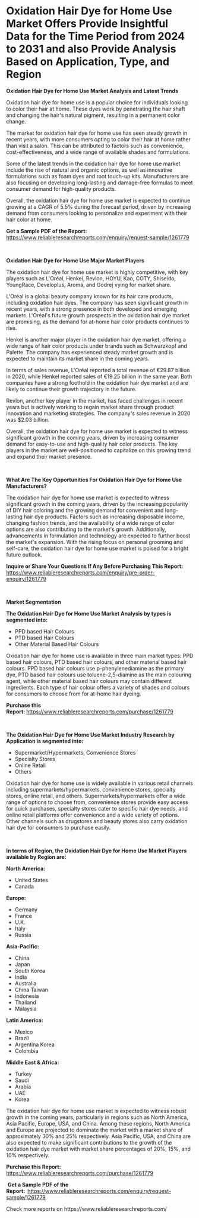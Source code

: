 <p><h1>Oxidation Hair Dye for Home Use Market Offers Provide Insightful Data for the Time Period from 2024 to 2031 and also Provide Analysis Based on Application, Type, and Region</h1></p><p><strong>Oxidation Hair Dye for Home Use Market Analysis and Latest Trends</strong></p>
<p><p>Oxidation hair dye for home use is a popular choice for individuals looking to color their hair at home. These dyes work by penetrating the hair shaft and changing the hair's natural pigment, resulting in a permanent color change. </p><p>The market for oxidation hair dye for home use has seen steady growth in recent years, with more consumers opting to color their hair at home rather than visit a salon. This can be attributed to factors such as convenience, cost-effectiveness, and a wide range of available shades and formulations. </p><p>Some of the latest trends in the oxidation hair dye for home use market include the rise of natural and organic options, as well as innovative formulations such as foam dyes and root touch-up kits. Manufacturers are also focusing on developing long-lasting and damage-free formulas to meet consumer demand for high-quality products.</p><p>Overall, the oxidation hair dye for home use market is expected to continue growing at a CAGR of 5.5% during the forecast period, driven by increasing demand from consumers looking to personalize and experiment with their hair color at home.</p></p>
<p><strong>Get a Sample PDF of the Report:&nbsp;</strong> <a href="https://www.reliableresearchreports.com/enquiry/request-sample/1261779">https://www.reliableresearchreports.com/enquiry/request-sample/1261779</a></p>
<p>&nbsp;</p>
<p><strong>Oxidation Hair Dye for Home Use Major Market Players</strong></p>
<p><p>The oxidation hair dye for home use market is highly competitive, with key players such as L'Oréal, Henkel, Revlon, HOYU, Kao, COTY, Shiseido, YoungRace, Developlus, Aroma, and Godrej vying for market share. </p><p>L'Oréal is a global beauty company known for its hair care products, including oxidation hair dyes. The company has seen significant growth in recent years, with a strong presence in both developed and emerging markets. L'Oréal's future growth prospects in the oxidation hair dye market are promising, as the demand for at-home hair color products continues to rise.</p><p>Henkel is another major player in the oxidation hair dye market, offering a wide range of hair color products under brands such as Schwarzkopf and Palette. The company has experienced steady market growth and is expected to maintain its market share in the coming years.</p><p>In terms of sales revenue, L'Oréal reported a total revenue of €29.87 billion in 2020, while Henkel reported sales of €19.25 billion in the same year. Both companies have a strong foothold in the oxidation hair dye market and are likely to continue their growth trajectory in the future.</p><p>Revlon, another key player in the market, has faced challenges in recent years but is actively working to regain market share through product innovation and marketing strategies. The company's sales revenue in 2020 was $2.03 billion.</p><p>Overall, the oxidation hair dye for home use market is expected to witness significant growth in the coming years, driven by increasing consumer demand for easy-to-use and high-quality hair color products. The key players in the market are well-positioned to capitalize on this growing trend and expand their market presence.</p></p>
<p>&nbsp;</p>
<p><strong>What Are The Key Opportunities For Oxidation Hair Dye for Home Use Manufacturers?</strong></p>
<p><p>The oxidation hair dye for home use market is expected to witness significant growth in the coming years, driven by the increasing popularity of DIY hair coloring and the growing demand for convenient and long-lasting hair dye products. Factors such as increasing disposable income, changing fashion trends, and the availability of a wide range of color options are also contributing to the market's growth. Additionally, advancements in formulation and technology are expected to further boost the market's expansion. With the rising focus on personal grooming and self-care, the oxidation hair dye for home use market is poised for a bright future outlook.</p></p>
<p><strong>Inquire or Share Your Questions If Any Before Purchasing This Report:</strong> <a href="https://www.reliableresearchreports.com/enquiry/pre-order-enquiry/1261779">https://www.reliableresearchreports.com/enquiry/pre-order-enquiry/1261779</a></p>
<p>&nbsp;</p>
<p><strong>Market Segmentation</strong></p>
<p><strong>The Oxidation Hair Dye for Home Use Market Analysis by types is segmented into:</strong></p>
<p><ul><li>PPD based Hair Colours</li><li>PTD based Hair Colours</li><li>Other Material Based Hair Colours</li></ul></p>
<p><p>Oxidation hair dye for home use is available in three main market types: PPD based hair colours, PTD based hair colours, and other material based hair colours. PPD based hair colours use p-phenylenediamine as the primary dye, PTD based hair colours use toluene-2,5-diamine as the main colouring agent, while other material based hair colours may contain different ingredients. Each type of hair colour offers a variety of shades and colours for consumers to choose from for at-home hair dyeing.</p></p>
<p><strong>Purchase this Report:&nbsp;</strong><a href="https://www.reliableresearchreports.com/purchase/1261779">https://www.reliableresearchreports.com/purchase/1261779</a></p>
<p>&nbsp;</p>
<p><strong>The Oxidation Hair Dye for Home Use Market Industry Research by Application is segmented into:</strong></p>
<p><ul><li>Supermarket/Hypermarkets, Convenience Stores</li><li>Specialty Stores</li><li>Online Retail</li><li>Others</li></ul></p>
<p><p>Oxidation hair dye for home use is widely available in various retail channels including supermarkets/hypermarkets, convenience stores, specialty stores, online retail, and others. Supermarkets/hypermarkets offer a wide range of options to choose from, convenience stores provide easy access for quick purchases, specialty stores cater to specific hair dye needs, and online retail platforms offer convenience and a wide variety of options. Other channels such as drugstores and beauty stores also carry oxidation hair dye for consumers to purchase easily.</p></p>
<p>&nbsp;</p>
<p><strong>In terms of Region, the Oxidation Hair Dye for Home Use Market Players available by Region are:</strong></p>
<p>
    <p> <strong> North America: </strong>
        <ul>
            <li>United States</li>
            <li>Canada</li>
        </ul>
        </p> 
    <p> <strong> Europe: </strong>
        <ul>
            <li>Germany</li>
            <li>France</li>
            <li>U.K.</li>
            <li>Italy</li>
            <li>Russia</li>
        </ul>
        </p> 
    <p> <strong> Asia-Pacific: </strong>
        <ul>
            <li>China</li>
            <li>Japan</li>
            <li>South Korea</li>
            <li>India</li>
            <li>Australia</li>
            <li>China Taiwan</li>
            <li>Indonesia</li>
            <li>Thailand</li>
            <li>Malaysia</li>
        </ul>
        </p> 
    <p> <strong> Latin America: </strong>
        <ul>
            <li>Mexico</li>
            <li>Brazil</li>
            <li>Argentina Korea</li>
            <li>Colombia</li>
        </ul>
        </p> 
    <p> <strong> Middle East & Africa: </strong>
        <ul>
            <li>Turkey</li>
            <li>Saudi</li>
            <li>Arabia</li>
            <li>UAE</li>
            <li>Korea</li>
        </ul>
    </p>
    </p>
<p><p>The oxidation hair dye for home use market is expected to witness robust growth in the coming years, particularly in regions such as North America, Asia Pacific, Europe, USA, and China. Among these regions, North America and Europe are projected to dominate the market with a market share of approximately 30% and 25% respectively. Asia Pacific, USA, and China are also expected to make significant contributions to the growth of the oxidation hair dye market with market share percentages of 20%, 15%, and 10% respectively.</p></p>
<p><strong>Purchase this Report: </strong><a href="https://www.reliableresearchreports.com/purchase/1261779">https://www.reliableresearchreports.com/purchase/1261779</a></p>
<p>&nbsp;<strong>Get a Sample PDF of the Report:&nbsp;&nbsp;</strong><a href="https://www.reliableresearchreports.com/enquiry/request-sample/1261779">https://www.reliableresearchreports.com/enquiry/request-sample/1261779</a></p>
<p><strong></strong></p>
<p>Check more reports on https://www.reliableresearchreports.com/</p>